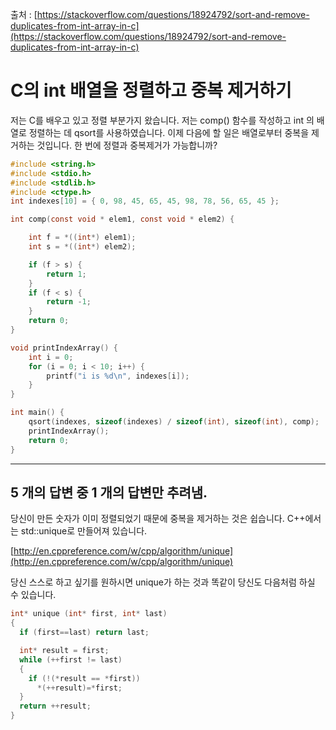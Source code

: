 출처 : [https://stackoverflow.com/questions/18924792/sort-and-remove-duplicates-from-int-array-in-c](https://stackoverflow.com/questions/18924792/sort-and-remove-duplicates-from-int-array-in-c)

# C의 int 배열을 정렬하고 중복 제거하기

저는 C를 배우고 있고 정렬 부분가지 왔습니다. 저는 comp() 함수를 작성하고 int 의 배열로 정렬하는 데 qsort를 사용하였습니다. 이제 다음에 할 일은 배열로부터 중복을 제거하는 것입니다. 한 번에 정렬과 중복제거가 가능합니까?

```c
#include <string.h>
#include <stdio.h>
#include <stdlib.h>
#include <ctype.h>    
int indexes[10] = { 0, 98, 45, 65, 45, 98, 78, 56, 65, 45 };

int comp(const void * elem1, const void * elem2) {

    int f = *((int*) elem1);
    int s = *((int*) elem2);

    if (f > s) {    
        return 1;
    }    
    if (f < s) {    
        return -1;
    }    
    return 0;
}

void printIndexArray() {    
    int i = 0;    
    for (i = 0; i < 10; i++) {    
        printf("i is %d\n", indexes[i]);    
    }
}

int main() {    
    qsort(indexes, sizeof(indexes) / sizeof(int), sizeof(int), comp);    
    printIndexArray();    
    return 0;
}
```

---

## 5 개의 답변 중 1 개의 답변만 추려냄.

당신이 만든 숫자가 이미 정렬되었기 때문에 중복을 제거하는 것은 쉽습니다. C++에서는 std::unique로 만들어져 있습니다.

[http://en.cppreference.com/w/cpp/algorithm/unique](http://en.cppreference.com/w/cpp/algorithm/unique)

당신 스스로 하고 싶기를 원하시면 unique가 하는 것과 똑같이 당신도 다음처럼 하실 수 있습니다.

```c
int* unique (int* first, int* last)
{
  if (first==last) return last;

  int* result = first;
  while (++first != last)
  {
    if (!(*result == *first)) 
      *(++result)=*first;
  }
  return ++result;
}
```


